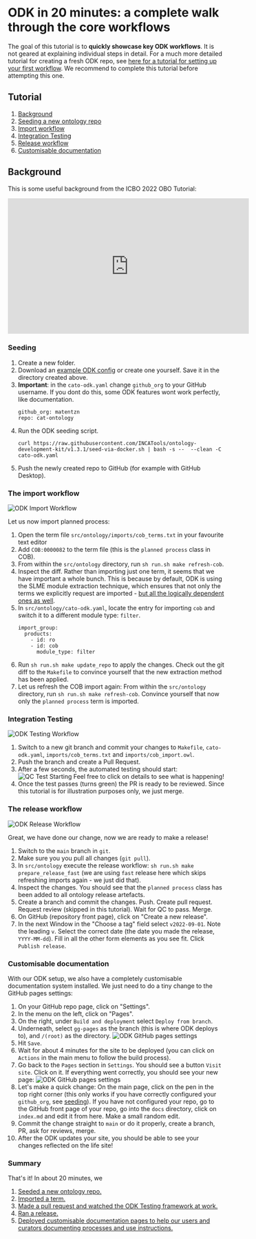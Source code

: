 # ODK in 20 minutes: a complete walk through the core workflows

The goal of this tutorial is to **quickly showcase key ODK workflows**.
It is not geared at explaining individual steps in detail. For a much more detailed tutorial for creating a fresh ODK repo, see [here for a tutorial for setting up your first workflow](setting-up-project-odk.md). We recommend to complete this tutorial before attempting this one.

## Tutorial

1. [Background](#background)
1. [Seeding a new ontology repo](#seeding)
1. [Import workflow](#import)
1. [Integration Testing](#testing)
1. [Release workflow](#release)
1. [Customisable documentation](#documentation)

## Background

This is some useful background from the ICBO 2022 OBO Tutorial:

<iframe width="560" height="315" src="https://www.youtube.com/embed/I2UhVs5CDuc?start=7056" title="YouTube video player" frameborder="0" allow="accelerometer; autoplay; clipboard-write; encrypted-media; gyroscope; picture-in-picture; web-share" allowfullscreen></iframe>

<a id="seeding"></a>

### Seeding

1. Create a new folder.
1. Download an [example ODK config](https://raw.githubusercontent.com/OBOAcademy/obook/master/docs/tutorial/odk_tutorial_2/cato-odk.yaml) or create one yourself. Save it in the directory created above.
1. **Important**: in the `cato-odk.yaml` change `github_org` to your GitHub username. If you dont do this, some ODK features wont work perfectly, like documentation.
    ```
    github_org: matentzn
    repo: cat-ontology
    ```
1. Run the ODK seeding script.
    ```
    curl https://raw.githubusercontent.com/INCATools/ontology-development-kit/v1.3.1/seed-via-docker.sh | bash -s --  --clean -C cato-odk.yaml
    ```
1. Push the newly created repo to GitHub (for example with GitHub Desktop).

<a id="import"></a>

### The import workflow

![ODK Import Workflow](../images/odk_workflow_import.png)

Let us now import planned process:

1. Open the term file `src/ontology/imports/cob_terms.txt` in your favourite text editor
2. Add `COB:0000082` to the term file (this is the `planned process` class in COB).
3. From within the `src/ontology` directory, run `sh run.sh make refresh-cob`.
4. Inspect the diff. Rather than importing just one term, it seems that we have important a whole bunch. This is because by default, ODK is using the SLME module extraction technique, which ensures that not only the terms we explicitly request are imported - [but all the logically dependent ones as well](project-ontology-development.md#extracting-modules).
5. In `src/ontology/cato-odk.yaml`, locate the entry for importing `cob` and switch it to a different module type: `filter`.
    ```
    import_group:
      products: 
        - id: ro
        - id: cob
          module_type: filter
    ```
6. Run `sh run.sh make update_repo` to apply the changes. Check out the git diff to the `Makefile` to convince yourself that the new extraction method has been applied.
7. Let us refresh the COB import again: From within the `src/ontology` directory, run `sh run.sh make refresh-cob`. Convince yourself that now only the `planned process` term is imported.

<a id="testing"></a>

### Integration Testing

![ODK Testing Workflow](../images/odk_workflow_testing.png)

1. Switch to a new git branch and commit your changes to `Makefile`, `cato-odk.yaml`, `imports/cob_terms.txt` and `imports/cob_import.owl`.
2. Push the branch and create a Pull Request.
3. After a few seconds, the automated testing should start:
   ![QC Test Starting](../images/github_qc_starting.png)
   Feel free to click on details to see what is happening!
4. Once the test passes (turns green) the PR is ready to be reviewed. 
    Since this tutorial is for illustration purposes only, we just merge.

<a id="release"></a>

### The release workflow

![ODK Release Workflow](../images/odk_workflow_release.png)

Great, we have done our change, now we are ready to make a release!

1. Switch to the `main` branch in `git`.
2. Make sure you you pull all changes (`git pull`).
3. In `src/ontology` execute the release workflow: `sh run.sh make prepare_release_fast` (we are using `fast` release here which skips refreshing imports again - we just did that).
4. Inspect the changes. You should see that the `planned process` class has been added to all ontology release artefacts.
5. Create a branch and commit the changes. Push. Create pull request. Request review (skipped in this tutorial). Wait for QC to pass. Merge.
6. On GitHub (repository front page), click on "Create a new release".
7. In the next Window in the "Choose a tag" field select `v2022-09-01`. Note the leading `v`. Select the correct date (the date you made the release, `YYYY-MM-dd`). Fill in all the other form elements as you see fit. Click `Publish release`.

<a id="documentation"></a>

### Customisable documentation

With our ODK setup, we also have a completely customisable documentation system installed. We just need to do a tiny change to the GitHub pages settings:

1. On your GitHub repo page, click on "Settings".
2. In the menu on the left, click on "Pages".
3. On the right, under `Build and deployment` select `Deploy from branch`.
4. Underneath, select `gg-pages` as the branch (this is where ODK deploys to), and `/(root)` as the directory.
    ![ODK GitHub pages settings](../images/odk_docs_pages_settings.png)
5. Hit `Save`.
6. Wait for about 4 minutes for the site to be deployed (you can click on `Actions` in the main menu to follow the build process).
7. Go back to the `Pages` section in `Settings`. You should see a button `Visit site`. Click on it. If everything went correctly, you should see your new page:
    ![ODK GitHub pages settings](../images/odk_docs_cato.png)
8. Let's make a quick change: On the main page, click on the pen in the top right corner (this only works if you have correctly configured your `github_org`, see [seeding](#Seeding)). If you have not configured your repo, go to the GitHub front page of your repo, go into the `docs` directory, click on 
`index.md` and edit it from here. Make a small random edit.
9. Commit the change straight to `main` or do it properly, create a branch, PR, ask for reviews, merge.
10. After the ODK updates your site, you should be able to see your changes reflected on the life site!

### Summary

That's it! In about 20 minutes, we

1. [Seeded a new ontology repo.](#seeding)
1. [Imported a term.](#import)
1. [Made a pull request and watched the ODK Testing framework at work.](#testing)
1. [Ran a release.](#release)
1. [Deployed customisable documentation pages to help our users and curators documenting processes and use instructions.](#documentation)

